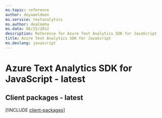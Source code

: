 ```yaml
---
ms.topic: reference
author: deyaaeldeen
ms.service: textanalytics
ms.author: dealmaha
ms.data: 08/25/2022
description: Reference for Azure Text Analytics SDK for JavaScript
title: Azure Text Analytics SDK for JavaScript
ms.devlang: javascript
---
```

# Azure Text Analytics SDK for JavaScript - latest

## Client packages - latest
[!INCLUDE [client-packages](text-analytics-client-index.md)]